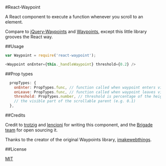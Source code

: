 #React-Waypoint

A React component to execute a function whenever you scroll to an element.

Compare to [jQuery-Waypoints][jquery-waypoints] and [Waypoints][waypoints],
except this little library grooves the React way.

[jquery-waypoints]: https://github.com/imakewebthings/jquery-waypoints
[waypoints]: https://github.com/imakewebthings/waypoints

##Usage

```javascript
var Waypoint = require('react-waypoint');
```

```javascript
<Waypoint onEnter={this._handleWaypoint} threshold={0.2} />
```

##Prop types

```javascript
  propTypes: {
    onEnter: PropTypes.func, // function called when waypoint enters viewport
    onLeave: PropTypes.func, // function called when waypoint leaves viewport
    threshold: PropTypes.number, // threshold is percentage of the height of
    // the visible part of the scrollable parent (e.g. 0.1)
  },
```

##Credits

Credit to [trotzig][trotzig-github] and [lencioni][lencioni-github] for writing
this component, and the [Brigade team][brigade-github] for open sourcing it.

Thanks to the creator of the original Waypoints library,
[imakewebthings][imakewebthings-github].

[lencioni-github]: https://github.com/lencioni
[trotzig-github]: https://github.com/trotzig
[brigade-github]: https://github.com/brigade/
[imakewebthings-github]: https://github.com/imakewebthings

##License

[MIT][mit-license]

[mit-license]: ./LICENSE

